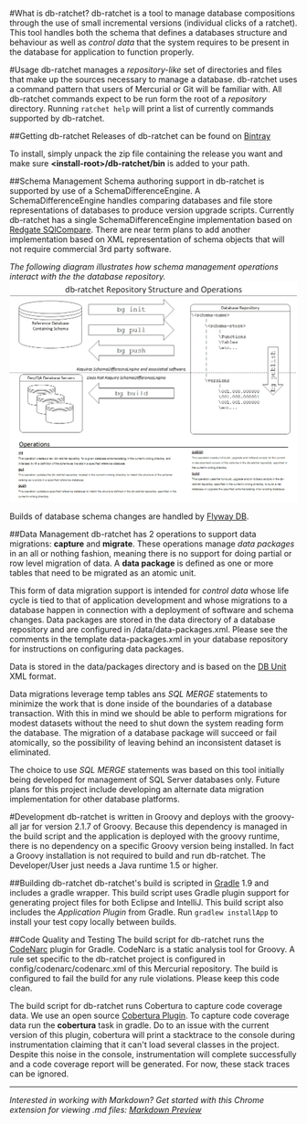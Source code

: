 #What is db-ratchet?
db-ratchet is a tool to manage database compositions through the use of small incremental versions (individual clicks of a ratchet). This 
tool handles both the schema that defines a databases structure and behaviour as well as *control data* that the system requires
to be present in the database for application to function properly.

#Usage
db-ratchet manages a *repository-like* set of directories and files that make up the sources necessary to manage 
a database. db-ratchet uses a command pattern that users of Mercurial or Git will be familiar with. All db-ratchet
commands expect to be run form the root of a *repository* directory. Running `ratchet help` will print a list of 
currently commands supported by db-ratchet.

##Getting db-ratchet
Releases of db-ratchet can be found on [Bintray](https://bintray.com/commercehub-oss/apps/db-ratchet)

To install, simply unpack the zip file containing the release you want and make sure **&lt;install-root&gt;/db-ratchet/bin** 
is added to your path.

##Schema Management
Schema authoring support in db-ratchet is supported by use of a SchemaDifferenceEngine. A SchemaDifferenceEngine handles comparing databases
and file store representations of databases to produce version upgrade scripts. Currently db-ratchet has a single SchemaDifferenceEngine
implementation based on [Redgate SQlCompare](http://www.red-gate.com/products/sql-development/sql-compare/). There are near term plans to add
another implementation based on XML representation of schema objects that will not require commercial 3rd party software.

*The following diagram illustrates how schema management operations interact with the the database repository.*
![Schema Repository Operations](./docs/images/schema-workflow.jpg)

Builds of database schema changes are handled by [Flyway DB](http://flywaydb.org/).

	
##Data Management
db-ratchet has 2 operations to support data migrations: **capture** and **migrate**. These operations manage *data packages* in an all or nothing fashion,
meaning there is no support for doing partial or row level migration of data. A **data package** is defined as one or more tables that need to be migrated 
as an atomic unit. 

This form of data migration support is intended for *control data* whose life cycle is tied to that of application development and whose migrations to a 
database happen in connection with a deployment of software and schema changes. Data packages are stored in the data directory of a database repository
and are configured in /data/data-packages.xml. Please see the comments in the template data-packages.xml in your database repository for instructions
on configuring data packages.

Data is stored in the data/packages directory and is based on the [DB Unit](http://dbunit.sourceforge.net/) XML format.

Data migrations leverage temp tables ans *SQL MERGE* statements to minimize the work that is done inside of the boundaries of a database transaction. With
this in mind we should be able to perform migrations for modest datasets without the need to shut down the system reading form the database. The migration
of a database package will succeed or fail atomically, so the possibility of leaving behind an inconsistent dataset is eliminated.

The choice to use *SQL MERGE* statements was based on this tool initially being developed for management of SQL Server databases only. Future plans for this
project include developing an alternate data migration implementation for other database platforms.

#Development
db-ratchet is written in Groovy and deploys with the groovy-all jar for version 2.1.7 of Groovy. Because this dependency is managed in the build script and 
the application is deployed with the groovy runtime, there is no dependency on a specific Groovy version being installed. In fact a Groovy installation is
not required to build and run db-ratchet. The Developer/User just needs a Java runtime 1.5 or higher.

##Building db-ratchet
db-ratchet's build is scripted in [Gradle](http://www.gradle.org/) 1.9 and includes a gradle wrapper. This build script uses Gradle plugin support for 
generating project files for both Eclipse and IntelliJ. This build script also includes the *Application Plugin* from Gradle. Run `gradlew installApp` 
to install your test copy locally between builds.

##Code Quality and Testing
The build script for db-ratchet runs the [CodeNarc](http://www.gradle.org/docs/current/userguide/codenarc_plugin.html) plugin for Gradle. CodeNarc is a static
analysis tool for Groovy. A rule set specific to the db-ratchet project is configured in config/codenarc/codenarc.xml of this Mercurial repository. The build 
is configured to fail the build for any rule violations. Please keep this code clean.

The build script for db-ratchet runs Cobertura to capture code coverage data. We use an open source 
[Cobertura Plugin](https://github.com/stevesaliman/gradle-cobertura-plugin). To capture code coverage data run the **cobertura** task in gradle. Do to an issue with
the current version of this plugin, cobertura will print a stacktrace to the console during instrumentation claiming that it can't load several classes in the project.
Despite this noise in the console, instrumentation will complete successfully and a code coverage report will be generated. For now, these stack traces can be ignored.

---
*Interested in working with Markdown? Get started with this Chrome extension for viewing .md files: [Markdown Preview](https://chrome.google.com/webstore/detail/markdown-preview/jmchmkecamhbiokiopfpnfgbidieafmd)*
